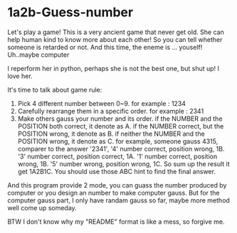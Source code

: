 # 1a2b-Guess-number
Let's play a game!
This is a very ancient game that never get old. She can help human kind to know more about each other!
So you can tell whether someone is retarded or not.
And this time, the eneme is ... youself! 
Uh..maybe computer

I reperform her in python, perhaps she is not the best one, but shut up! I love her. 

It's time to talk about game rule:
  1. Pick 4 different number between 0~9.
      for example : 1234
  2. Carefully rearrange them in a specific order.
      for example : 2341
  3. Make others gauss your number and its order.
      if the NUMBER and the POSITION both correct, it denote as A.
      if the NUMBER correct, but the POSITION wrong, it denote as B.
      if neither the NUMBER and the POSITION wrong, it denote as C.
      for example, someone gauss 4315, 
      comparer to the answer '2341',
      '4' number correct, position wrong, 1B.
      '3' number correct, position correct, 1A.
      '1' number correct, position wrong, 1B.
      '5' number wrong, position wrong, 1C.
      So sum up the result it get 1A2B1C.
You should use those ABC hint to find the final answer.

And this program provide 2 mode, 
you can guass the number produced by computer or
you design an number to make computer gauss.
But for the computer gauss part, I only have randam gauss so far, maybe more method well come up someday. 

BTW I don't know why my "README" format is like a mess, so forgive me. 
